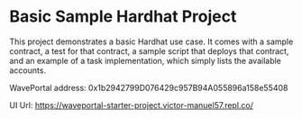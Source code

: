 # Basic Sample Hardhat Project

This project demonstrates a basic Hardhat use case. It comes with a sample contract, a test for that contract, a sample script that deploys that contract, and an example of a task implementation, which simply lists the available accounts.

WavePortal address:  0x1b2942799D076429c957B94A055896a158e55408

UI Url:
https://waveportal-starter-project.victor-manuel57.repl.co/
